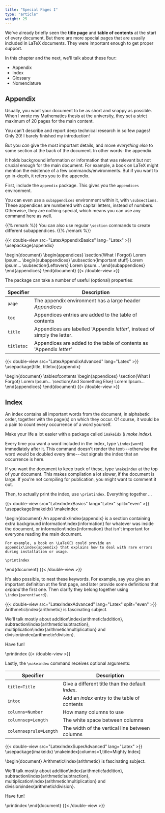 ```yaml
---
title: "Special Pages I"
type: "article"
weight: 25
---
```


We've already briefly seen the **title page** and **table of contents** at the start of every document. But there are more special pages that are usually included in LaTeX documents. They were important enough to get proper support.

In this chapter and the next, we'll talk about these four:

* Appendix
* Index
* Glossary
* Nomenclature

## Appendix

Usually, you want your document to be as short and snappy as possible. When I wrote my Mathematics thesis at the university, they set a strict maximum of 20 pages for the main content. 

You can't describe and report deep technical research in so few pages! Only 20! I barely finished my introduction!

But you _can_ give the most important details, and move _everything else_ to some section at the back of the document. In other words: the appendix.

It holds background information or information that was relevant but not crucial enough for the main document. For example, a book on LaTeX might mention the existence of a few commands/environments. But if you want to go in-depth, it refers you to the appendix.

First, include the `appendix` package. This gives you the `appendices` environment.

You can even use a `subappendices` environment within it, with `\subsections`. These appendices are numbered with capital letters, instead of numbers. Otherwise, they are nothing special, which means you can use any command here as well.

{{% remark %}}
You can also use regular `\section` commands to create different subappendices.
{{% /remark %}}

{{< double-view src="LatexAppendixBasics" lang="Latex" >}}
\usepackage{appendix}

\begin{document}
    \begin{appendices}
        \section{What I Forgot}
        Lorem Ipsum...
        \begin{subappendices}
            \subsection{Important stuff}
            Lorem ipsum...
            \subsection{Leftovers}
            Lorem ipsum...
        \end{subappendices}
    \end{appendices}
\end{document}
{{< /double-view >}}

The package can take a number of useful (optional) properties:

| Specifier    | Description |
| ------------ | ------------ |
| `page`       | The appendix environment has a large header *Appendices* |
| `toc`        | Appendices entries are added to the table of contents |
| `title`      | Appendices are labelled 'Appendix *letter*', instead of simply the letter. |
| `titletoc`   | Appendices are added to the table of contents as 'Appendix *letter*' |

{{< double-view src="LatexAppendixAdvanced" lang="Latex" >}}
\usepackage[title, titletoc]{appendix}

\begin{document}
    \tableofcontents
    \begin{appendices}
        \section{What I Forgot}
        Lorem Ipsum...
        \section{And Something Else}
        Lorem Ipsum...
    \end{appendices}
\end{document}
{{< /double-view >}}

## Index

An index contains all important words from the document, in alphabetic order, together with the page(s) on which they occur. Of course, it would be a pain to count every occurrence of a word yourself.

Make your life a lot easier with a package called `imakeidx` (*i make index*).

Every time you want a word included in the index, type `\index{word}` immediately after it. This command doesn't render the text---otherwise the word would be doubled every time---but signals the index that an occurrence is here.

If you want the document to keep track of these, type `\makeindex` at the top of your document. This makes compilation a lot slower, if the document is large. If you're not compiling for publication, you might want to comment it out. 

Then, to actually print the index, use `\printindex`. Everything together ...

{{< double-view src="LatexIndexBasics" lang="Latex" split="even" >}}
\usepackage{imakeidx}
\makeindex

\begin{document} 
    An appendix\index{appendix} is a section containing extra background information\index{information} for whatever was inside the document, or information\index{information} that isn't important for everyone reading the main document. 
    
    For example, a book on \LaTeX{} could provide an appendix\index{appendix} that explains how to deal with rare errors during installation or usage.
    
    \printindex
\end{document}
{{< /double-view >}}

It's also possible, to nest these keywords. For example, say you give an important definition at the first page, and later provide some definitions that _expand_ the first one. Then clarify they belong together using `\index{parent!word}`.

{{< double-view src="LatexIndexAdvanced" lang="Latex" split="even" >}}
Arithmetic\index{arithmetic} is fascinating subject. 

We'll talk mostly about addition\index{arithmetic!addition}, subtraction\index{arithmetic!subtraction}, multiplication\index{arithmetic!multiplication} and division\index{arithmetic!division}. 

Have fun!

\printindex
{{< /double-view >}}

Lastly, the `\makeindex` command receives optional arguments:

| Specifier                | Description |
| ------------------------ | -------------- |
| `title=Title`            | Give a different title than the default *Index*. |
| `intoc`                  | Add an *index* entry to the table of contents |
| `columns=Number`         | How many columns to use |
| `columnsep=Length`       | The white space between columns |
| `colemnseprule=Length`   | The width of the vertical line between columns |

{{< double-view src="LatexIndexSuperAdvanced" lang="Latex" >}}
\usepackage{imakeidx}
\makeindex[columns=1,title=Mighty Index]

\begin{document}
Arithmetic\index{arithmetic} is fascinating subject. 

We'll talk mostly about addition\index{arithmetic!addition}, subtraction\index{arithmetic!subtraction}, multiplication\index{arithmetic!multiplication} and division\index{arithmetic!division}. 

Have fun!

\printindex
\end{document}
{{< /double-view >}}